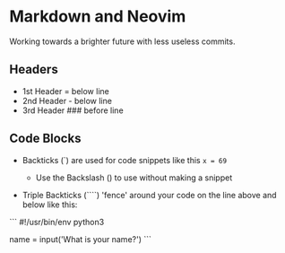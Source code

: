 Markdown and Neovim  
===================  
Working towards a brighter future with less useless commits.  

Headers  
-------  

* 1st Header  =  below line  
* 2nd Header  -  below line   
* 3rd Header  ### before line   

Code Blocks
-----------

- Backticks (\`) are used for code snippets like this `x = 69`    
    - Use the Backslash (\) to use without making a snippet  

- Triple Backticks (````) 'fence' around your code on the line above and below like this:  

\`\`\`
#!/usr/bin/env python3

name = input('What is your name?')
\`\`\`

